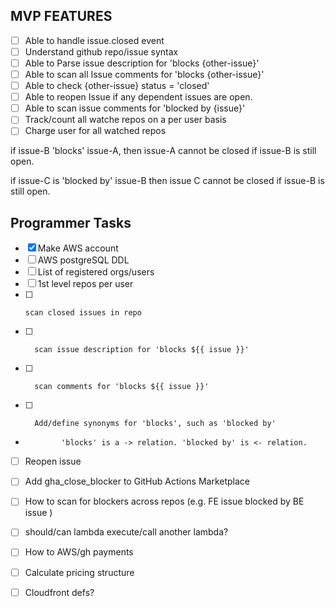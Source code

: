 ## MVP FEATURES
- [ ]  Able to handle issue.closed event
- [ ]  Understand github repo/issue syntax
- [ ]  Able to Parse issue description for 'blocks {other-issue}'  
- [ ]  Able to scan all Issue comments for 'blocks {other-issue}'
- [ ]  Able to check {other-issue} status = 'closed'
- [ ]  Able to reopen Issue if any dependent issues are open.
- [ ]  Able to scan issue comments for 'blocked by {issue}'   
- [ ]  Track/count all watche repos on a per user basis
- [ ]  Charge user for all watched repos

if issue-B 'blocks' issue-A, then issue-A cannot be closed if issue-B is still open.

if issue-C is 'blocked by' issue-B then issue C cannot be closed if issue-B is still open.



## Programmer Tasks
- [X] Make AWS account
- [ ] AWS postgreSQL DDL
- [ ] List of registered orgs/users
- [ ]   1st level repos per user
- [ ]     scan closed issues in repo
- [ ]       scan issue description for 'blocks ${{ issue }}'  
- [ ]       scan comments for 'blocks ${{ issue }}'
- [ ]       Add/define synonyms for 'blocks', such as 'blocked by' 
-             'blocks' is a -> relation. 'blocked by' is <- relation.
- [ ] Reopen issue 
- [ ] Add gha_close_blocker to GitHub Actions Marketplace
- [ ] How to scan for blockers across repos (e.g. FE issue blocked by BE issue )
- [ ]   should/can lambda execute/call another lambda?
- [ ]  How to AWS/gh payments  
- [ ]  Calculate pricing structure  
- [ ] Cloudfront defs? 





